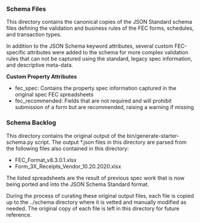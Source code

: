 ### Schema Files

This directory contains the canonical copies of the JSON Standard schema files
defining the validation and business rules of the FEC forms, schedules, and
transaction types.

In addition to the JSON Schema keyword attributes, several custom FEC-specific
attributes were added to the schema for more complex validation rules that
can not be captured using the standard, legacy spec information, and descriptive
meta-data.

**Custom Property Attributes**
- fec_spec: Contains the property spec information captured in the original spec FEC spreadsheets
- fec_recommended: Fields that are not required and will prohibit submission of a form but are recommended, raising a warning if missing

### Schema Backlog

This directory contains the original output of the bin/generate-starter-schema.py
script. The output *.json files in this directory are parsed from the following
files also contained in this directory:

- FEC_Format_v8.3.0.1.xlsx
- Form_3X_Receipts_Vendor_10.20.2020.xlsx

The listed spreadsheets are the result of previous spec work that is now being
ported and into the JSON Schema Standard format.

During the process of curating these original output files, each file is copied
up to the ../schema directory where it is vetted and manually modified as
needed. The original copy of each file is left in this directory for future
reference.